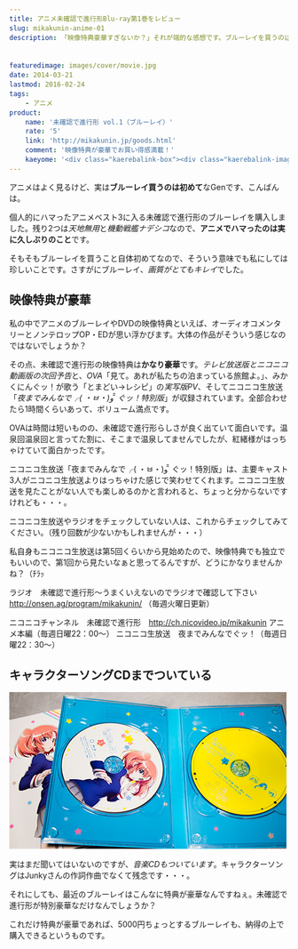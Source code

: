 ```yaml
---
title: アニメ未確認で進行形Blu-ray第1巻をレビュー
slug: mikakunin-anime-01
description: 「映像特典豪華すぎないか？」それが端的な感想です。ブルーレイを買うのは初めての事だったのですが、画質がとてもキレイで驚きました。映像特典はとても豪華で、収録時間だけで言えば本編より長いくらいで、かなり見応えがあると思います。


featuredimage: images/cover/movie.jpg
date: 2014-03-21
lastmod: 2016-02-24
tags: 
    - アニメ
product:
    name: '未確認で進行形 vol.1（ブルーレイ）'
    rate: '5'
    link: 'http://mikakunin.jp/goods.html'
    comment: '映像特典が豪華でお買い得感満載！'
    kaeyome: '<div class="kaerebalink-box"><div class="kaerebalink-image"><a href="http://www.amazon.co.jp/exec/obidos/ASIN/B00HRQD5SE/illusionspace-22/ref=nosim/" rel="nofollow" target="_blank"><img src="http://ecx.images-amazon.com/images/I/51vjIlOxGqL._SL160_.jpg" style="border: none;" /></a></div><div class="kaerebalink-info"><div class="kaerebalink-name"><a href="http://www.amazon.co.jp/exec/obidos/ASIN/B00HRQD5SE/illusionspace-22/ref=nosim/" rel="nofollow" target="_blank">未確認で進行形 vol.1 初回生産限定版【イベントチケット優先販売申込券付き】 [Blu-ray]</a><div class="kaerebalink-powered-date">posted with <a href="http://kaereba.com" rel="nofollow" target="_blank">カエレバ</a></div></div><div class="kaerebalink-detail">照井春佳 東宝 2014-03-19    </div><div class="kaerebalink-link1"><div class="shoplinkamazon"><a href="http://www.amazon.co.jp/gp/search?keywords=%96%A2%8Am%94F%82%C5%90i%8Ds%8C%60%20vol.1%20&__mk_ja_JP=%83J%83%5E%83J%83i&tag=illusionspace-22" rel="nofollow" target="_blank" title="アマゾン" >Amazonで購入</a></div><div class="shoplinkrakuten"><a href="http://hb.afl.rakuten.co.jp/hgc/0e95387f.f2aef20d.0e953880.25e412bd/?pc=http%3A%2F%2Fsearch.rakuten.co.jp%2Fsearch%2Fmall%2F%25E6%259C%25AA%25E7%25A2%25BA%25E8%25AA%258D%25E3%2581%25A7%25E9%2580%25B2%25E8%25A1%258C%25E5%25BD%25A2%2520vol.1%2520%2F-%2Ff.1-p.1-s.1-sf.0-st.A-v.2%3Fx%3D0%26scid%3Daf_ich_link_urltxt%26m%3Dhttp%3A%2F%2Fm.rakuten.co.jp%2F" rel="nofollow" target="_blank" title="楽天市場" >楽天市場で購入</a></div></div></div><div class="booklink-footer" style="clear: left"></div></div>'
---
```


アニメはよく見るけど、実は<strong>ブルーレイ買うのは初めて</strong>なGenです、こんばんは。

個人的にハマったアニメベスト3に入る未確認で進行形のブルーレイを購入しました。残り2つは<em>天地無用</em>と<em>機動戦艦ナデシコ</em>なので、<strong>アニメでハマったのは実に久しぶりのこと</strong>です。

そもそもブルーレイを買うこと自体初めてなので、そういう意味でも私にしては珍しいことです。さすがにブルーレイ、<em>画質がとてもキレイ</em>でした。


## 映像特典が豪華


私の中でアニメのブルーレイやDVDの映像特典といえば、オーディオコメンタリーとノンテロップOP・EDが思い浮かびます。大体の作品がそういう感じなのではないでしょうか？

その点、未確認で進行形の映像特典は<strong>かなり豪華</strong>です。<em>テレビ放送版とニコニコ動画版の次回予告</em>と、<em>OVA</em>「見て。あれが私たちの泊まっている旅館よ。」、みかくにんぐッ！が歌う「とまどい→レシピ」の<em>実写版PV</em>、そしてニコニコ生放送「<em>夜までみんなで╭( ・ㅂ・)و ̑̑ ぐッ！特別版</em>」が収録されています。全部合わせたら1時間くらいあって、ボリューム満点です。

OVAは時間は短いものの、未確認で進行形らしさが良く出ていて面白いです。温泉回温泉回と言ってた割に、そこまで温泉してませんでしたが、紅緒様がはっちゃけていて面白かったです。

ニコニコ生放送「夜までみんなで╭( ・ㅂ・)و ̑̑ ぐッ！特別版」は、主要キャスト3人がニコニコ生放送よりはっちゃけた感じで笑わせてくれます。ニコニコ生放送を見たことがない人でも楽しめるのかと言われると、ちょっと分からないですけれども・・・。

ニコニコ生放送やラジオをチェックしていない人は、これからチェックしてみてください。（残り回数が少ないかもしれませんが・・・）

私自身もニコニコ生放送は第5回くらいから見始めたので、映像特典でも独立でもいいので、第1回から見たいなぁと思ってるんですが、どうにかなりませんかね？（ﾁﾗｯ

ラジオ　未確認で進行形〜うまくいえないのでラジオで確認して下さい　<a href="http://onsen.ag/program/mikakunin/" target="_blank">http://onsen.ag/program/mikakunin/</a>
（毎週火曜日更新）

ニコニコチャンネル　未確認で進行形　<a href="http://ch.nicovideo.jp/mikakunin" target="_blank">http://ch.nicovideo.jp/mikakunin</a>
アニメ本編（毎週日曜22：00〜）
ニコニコ生放送　夜までみんなでぐッ！（毎週日曜22：30〜）


## キャラクターソングCDまでついている


![未確認で進行形BD01中身](P3202089.jpg)

実はまだ聞いてはいないのですが、<em>音楽CDもついています</em>。キャラクターソングはJunkyさんの作詞作曲でなくて残念です・・・。

それにしても、最近のブルーレイはこんなに特典が豪華なんですねぇ。未確認で進行形が特別豪華なだけなんでしょうか？

これだけ特典が豪華であれば、5000円ちょっとするブルーレイも、納得の上で購入できるというものです。


  